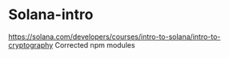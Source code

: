 # Solana-intro
https://solana.com/developers/courses/intro-to-solana/intro-to-cryptography
Corrected npm modules 
